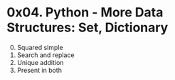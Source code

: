 # 0x04. Python - More Data Structures: Set, Dictionary

0. Squared simple
1. Search and replace
2. Unique addition
3. Present in both
